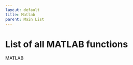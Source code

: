 ```yaml
---
layout: default
title: Matlab
parent: Main List
---
```

# List of all MATLAB functions 
MATLAB
